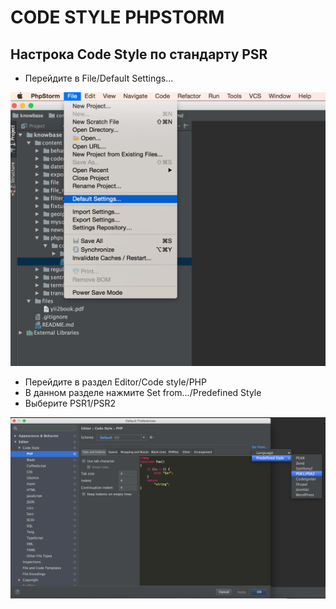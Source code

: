 # CODE STYLE PHPSTORM

## Настрока Code Style по стандарту PSR

- Перейдите в File/Default Settings...

![Перейдите в File/Default Settings... ](/content/phpstorm/codestyle/img/1-min.png)

- Перейдите в раздел Editor/Code style/PHP
- В данном разделе нажмите Set from.../Predefined Style
- Выберите PSR1/PSR2

![Выберите PSR1/PSR2](/content/phpstorm/codestyle/img/2-min.png)
